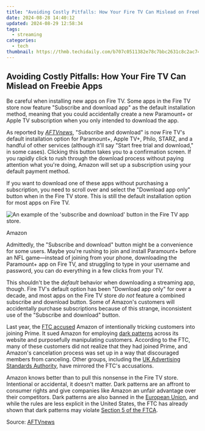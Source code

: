 ```yaml
---
title: "Avoiding Costly Pitfalls: How Your Fire TV Can Mislead on Freebie Apps"
date: 2024-08-28 14:40:12
updated: 2024-08-29 12:58:34
tags:
  - streaming
categories:
  - tech
thumbnail: https://thmb.techidaily.com/b707c0511382e78c7bbc2631c8c2ac749bfdb8b7dcef137c48ff3983d7a66e67.jpg
---
```


## Avoiding Costly Pitfalls: How Your Fire TV Can Mislead on Freebie Apps

Be careful when installing new apps on Fire TV. Some apps in the Fire TV store now feature "Subscribe and download app" as the default installation method, meaning that you could accidentally create a new Paramount+ or Apple TV subscription when you only intended to download the app.

 As reported by _[AFTVnews](https://www.aftvnews.com/careful-downloading-some-fire-tv-apps-will-now-automatically-subscribe-you-to-the-service-by-default/)_, "Subscribe and download" is now Fire TV's default installation option for Paramount+, Apple TV+, Philo, STARZ, and a handful of other services (although it'll say "Start free trial and download," in some cases). Clicking this button takes you to a confirmation screen. If you rapidly click to rush through the download process without paying attention what you're doing, Amazon will set up a subscription using your default payment method.

 If you want to download one of these apps without purchasing a subscription, you need to scroll over and select the "Download app only" button when in the Fire TV store. This is still the default installation option for most apps on Fire TV.

![An example of the 'subscribe and download' button in the Fire TV app store.](https://static1.howtogeekimages.com/wordpress/wp-content/uploads/2024/05/31.jpg) 

Amazon

 Admittedly, the "Subscribe and download" button might be a convenience for some users. Maybe you're rushing to join and install Paramount+ before an NFL game—instead of joining from your phone, downloading the Paramount+ app on Fire TV, and struggling to type in your username and password, you can do everything in a few clicks from your TV.

 This shouldn't be the _default_ behavior when downloading a streaming app, though. Fire TV's default option has been "Download app only" for over a decade, and most apps on the Fire TV store _do not_ feature a combined subscribe and download button. Some of Amazon's customers will accidentally purchase subscriptions because of this strange, inconsistent use of the "Subscribe and download" button.

 Last year, the [FTC accused](https://www.ftc.gov/news-events/news/press-releases/2023/09/ftc-sues-amazon-illegally-maintaining-monopoly-power) Amazon of intentionally tricking customers into joining Prime. It sued Amazon for employing [dark patterns](https://on-screen-recording.techidaily.com/updated-master-your-stream-best-cameras-to-capture-every-moment-on-twitch-for-2024/) across its website and purposefully manipulating customers. According to the FTC, many of these customers did not realize that they had joined Prime, and Amazon's cancelation process was set up in a way that discouraged members from canceling. Other groups, including the [UK Advertising Standards Authority](https://www.theregister.com/2019/10/30/amazon%5Fprime%5Fpayment%5Fpage%5Fux%5Fbadness/), have mirrored the FTC's accusations.

 Amazon knows better than to pull this nonsense in the Fire TV store. Intentional or accidental, it doesn't matter. Dark patterns are an affront to consumer rights and give companies like Amazon an unfair advantage over their competitors. Dark patterns are also banned in the [European Union](https://commission.europa.eu/strategy-and-policy/priorities-2019-2024/europe-fit-digital-age/digital-services-act%5Fen), and while the rules are less explicit in the United States, the FTC has already shown that dark patterns may violate [Section 5 of the FTCA](https://www.federalreserve.gov/boarddocs/supmanual/cch/200806/ftca.pdf).

 Source: [AFTVnews](https://www.aftvnews.com/careful-downloading-some-fire-tv-apps-will-now-automatically-subscribe-you-to-the-service-by-default/)

<ins class="adsbygoogle"
     style="display:block"
     data-ad-format="autorelaxed"
     data-ad-client="ca-pub-7571918770474297"
     data-ad-slot="1223367746"></ins>



<ins class="adsbygoogle"
     style="display:block"
     data-ad-client="ca-pub-7571918770474297"
     data-ad-slot="8358498916"
     data-ad-format="auto"
     data-full-width-responsive="true"></ins>
